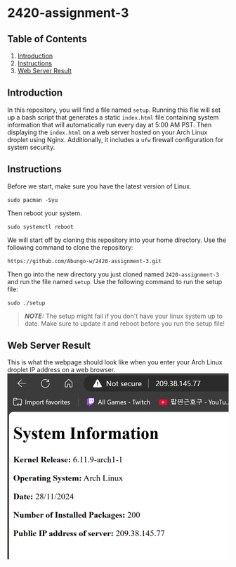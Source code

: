 # 2420-assignment-3
## Table of Contents
1. [Introduction](#introduction)
2. [Instructions](#instructions)
3. [Web Server Result](#Web_Server_Result)

## Introduction
In this repository, you will find a file named `setup`. Running this file will set up a bash script that generates a static `index.html` file containing system information that will automatically run every day at 5:00 AM PST. Then displaying the `index.html` on a web server hosted on your Arch Linux droplet using Nginx. Additionally, it includes a `ufw` firewall configuration for system security.

## Instructions
Before we start, make sure you have the latest version of Linux. 
```
sudo pacman -Syu
```
Then reboot your system.
```
sudo systemctl reboot
```

We will start off by cloning this repository into your home directory.
Use the following command to clone the repository:
```
https://github.com/Abungo-w/2420-assignment-3.git
```
Then go into the new directory you just cloned named `2420-assignment-3` and run the file named `setup`.
Use the following command to run the setup file:
```
sudo ./setup
```
> **_NOTE:_**  The setup might fail if you don't have your linux system up to date. Make sure to update it and reboot before you run the setup file!

## Web Server Result
This is what the webpage should look like when you enter your Arch Linux droplet IP address on a web browser.
![The webpage for index.html](./assets/success-screenshot.png)
